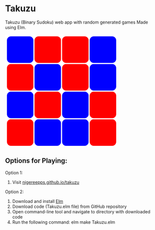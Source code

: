 # Takuzu
Takuzu (Binary Sudoku) web app with random generated games
Made using Elm. 

![](img/favicon.png)

## Options for Playing: 
Option 1: 

1. Visit [nigereepps.github.io/takuzu](https://nigereepps.me/takuzu/)

Option 2:

1. Download and install [Elm](https://guide.elm-lang.org/install/elm.html)
2. Download code (Takuzu.elm file) from GitHub repository
3. Open command-line tool and navigate to directory with downloaded code
4. Run the following command: elm make Takuzu.elm
